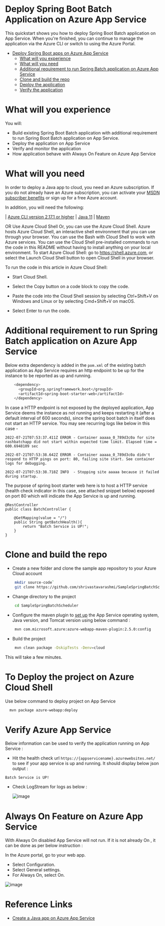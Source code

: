 # Deploy Spring Boot Batch Application on Azure App Service

This quickstart shows you how to deploy Spring Boot Batch application on App Service. When you're finished, you can continue to manage the application via the Azure CLI or switch to using the Azure Portal.

* [Deploy Spring Boot apps on Azure App Service](https://github.com/shrivastavarashmi/SampleSpringBatchScheduler#deploy-spring-boot-batch-application-on-azure-app-service)
  * [What will you experience](https://github.com/shrivastavarashmi/SampleSpringBatchScheduler#what-will-you-experience)
  * [What will you need](https://github.com/shrivastavarashmi/SampleSpringBatchScheduler#what-will-you-need)
  * [Additional requirement to run Spring Batch application on Azure App Service](https://github.com/shrivastavarashmi/SampleSpringBatchScheduler#additional-requirement-to-run-spring-batch-application-on-azure-app-service)
  * [Clone and build the repo](https://github.com/shrivastavarashmi/SampleSpringBatchScheduler#clone-and-build-the-repo)
  * [Deploy the application](https://github.com/shrivastavarashmi/SampleSpringBatchScheduler#to-deploy-the-project-on-azure-cloud-shell)
  * [Verify the application](https://github.com/shrivastavarashmi/SampleSpringBatchScheduler#verify-azure-app-service)

# What will you experience
You will:

* Build existing Spring Boot Batch application with additional requirement to run Spring Boot Batch application on App Service.
* Deploy the application on App Service
* Verify and monitor the application
* How application behave with Always On Feature on Azure App Service

# What will you need

In order to deploy a Java app to cloud, you need an Azure subscription. If you do not already have an Azure subscription, you can activate your [MSDN subscriber benefits](https://azure.microsoft.com/en-us/pricing/member-offers/credit-for-visual-studio-subscribers/) or sign up for a free Azure account.

In addition, you will need the following:

| [Azure CLI version 2.17.1 or higher](https://docs.microsoft.com/en-us/cli/azure/install-azure-cli?view=azure-cli-latest) | [Java 11](https://docs.microsoft.com/en-us/azure/developer/java/fundamentals/java-support-on-azure) | [Maven](https://maven.apache.org/)

OR Use Azure Cloud Shell
Or, you can use the Azure Cloud Shell. Azure hosts Azure Cloud Shell, an interactive shell environment that you can use through your browser. You can use the Bash with Cloud Shell to work with Azure services. You can use the Cloud Shell pre-installed commands to run the code in this README without having to install anything on your local environment. To start Azure Cloud Shell: go to https://shell.azure.com, or select the Launch Cloud Shell button to open Cloud Shell in your browser.

To run the code in this article in Azure Cloud Shell:

* Start Cloud Shell.

* Select the Copy button on a code block to copy the code.

* Paste the code into the Cloud Shell session by selecting Ctrl+Shift+V on Windows and Linux or by selecting Cmd+Shift+V on macOS.

* Select Enter to run the code.

# Additional requirement to run Spring Batch application on Azure App Service

Below extra dependency is added in the ```pom.xml``` of the existing batch application as App Service requires an http endpoint to be up for the instance to be reported as up and running.

```bash
    <dependency>
      <groupId>org.springframework.boot</groupId>
      <artifactId>spring-boot-starter-web</artifactId>
    </dependency>
```

In case a HTTP endpoint is not exposed by the deployed application, App Service deems the instance as not running and keeps restarting it (after a default interval of 600 seconds), since the spring boot batch in itself does not start an HTTP service. You may see recurring logs like below in this case -

```
2022-07-21T07:53:37.411Z ERROR - Container aaaaa_0_789d3c0a for site rashbatchapp did not start within expected time limit. Elapsed time = 600.6948109 sec

2022-07-21T07:53:38.642Z ERROR - Container aaaaa_0_789d3c0a didn't respond to HTTP pings on port: 80, failing site start. See container logs for debugging.

2022-07-21T07:53:38.718Z INFO  - Stopping site aaaaa because it failed during startup.
```

The purpose of spring boot starter web here is to host a HTTP service (health check indicator in this case, see attached snippet below) exposed on port 80 which will indicate the App Service is up and running.

```
@RestController
public class BatchController {

    @GetMapping(value = "/")
    public String getBatchHealth(){
        return "Batch Service is UP!";
    }
}

```

# Clone and build the repo

* Create a new folder and clone the sample app repository to your Azure Cloud account

  ```bash
   mkdir source-code`  
   git clone https://github.com/shrivastavarashmi/SampleSpringBatchScheduler.git
  ``` 

* Change directory to the project

  ```bash
   cd SampleSpringBatchScheduler
  ``` 

* Configure the maven plugin to [set up](https://docs.microsoft.com/en-us/azure/app-service/quickstart-java?tabs=javase&pivots=platform-linux-development-environment-maven#3---configure-the-maven-plugin) the App Service operating system, Java version, and Tomcat version using below command :

  ```bash
   mvn com.microsoft.azure:azure-webapp-maven-plugin:2.5.0:config
  ```  

* Build the project

  ```bash
   mvn clean package -DskipTests -Denv=cloud
  ```

This will take a few minutes.

# To Deploy the project on Azure Cloud Shell

Use below command to deploy project on App Service

  ```bash
    mvn package azure-webapp:deploy
  ```

# Verify Azure App Service

Below information can be used to verify the application running on App Service :

* Hit the health check url  `https://{appservicename}.azurewebsites.net/` to see if your app service is up and running. It should display below json output :

``Batch Service is UP!``

* Check LogStream for logs as below :

  ![image](https://user-images.githubusercontent.com/83832052/180320383-573db632-40db-430c-b34f-c72f61fd392f.png)


# Always On Feature on Azure App Service
With Always On disabled App Service will not run. If it is not already On , it can be done as per below instruction :

In the Azure portal, go to your web app.
* Select Configuration.
* Select General settings.
* For Always On, select On.

![image](https://user-images.githubusercontent.com/83832052/180438016-4250575a-7499-42f5-bb31-8ef529dda557.png)

# Reference Links
* [Create a Java app on Azure App Service](https://docs.microsoft.com/en-us/azure/app-service/quickstart-java?tabs=javase&pivots=platform-linux-development-environment-maven)
